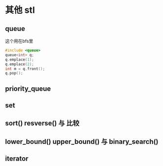 # 其他 stl

## queue

这个用在bfs里

```cpp
#include <queue>
queue<int> q;
q.emplace(1);
q.emplace(2);
int m = q.front();
q.pop();
```

## priority_queue

## set

## sort() resverse() 与 比较

## lower_bound() upper_bound() 与 binary_search()

## iterator